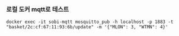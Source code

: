 ### 로컬 도커 mqtt로 테스트
```
docker exec -it sobi-mqtt mosquitto_pub -h localhost -p 1883 -t "basket/2c:cf:67:11:93:6b/update" -m '{"MLON": 3, "WTMN": 4}'
```
